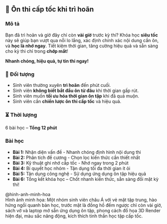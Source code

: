 ## 📌 Ôn thi cấp tốc khi trì hoãn

### Mô tả  
Bạn đã trì hoãn và giờ đây chỉ còn **vài giờ** trước kỳ thi? Khóa học **siêu tốc** này sẽ giúp bạn vượt qua nỗi lo lắng, xác định chính xác nội dung cần ôn, và **học là nhớ ngay**. Tiết kiệm thời gian, tăng cường hiệu quả và sẵn sàng cho kỳ thi chỉ trong **chớp mắt**!

**Nhanh chóng, hiệu quả, tự tin thi ngay!**

### 🎯 Đối tượng  
- Sinh viên thường xuyên **trì hoãn** đến phút cuối.  
- Sinh viên **không biết bắt đầu ôn từ đâu** khi thời gian gấp rút.  
- Sinh viên muốn **tối ưu hóa thời gian ôn tập** khi đã quá muộn.  
- Sinh viên cần **chiến lược ôn thi cấp tốc** và hiệu quả.  

### ⏳ Thời lượng  
6 bài học – **Tổng 12 phút**  

### Bài học  
- **Bài 1:** Nhận diện vấn đề - Nhanh chóng định hình nội dung thi  
- **Bài 2:** Phân tích đề cương - Chọn lọc kiến thức cần thiết nhất  
- **Bài 3:** Kỹ thuật ghi nhớ cấp tốc - Nhớ ngay trong 2 phút  
- **Bài 4:** Bí quyết học nhóm - Tận dụng tối đa thời gian ít ỏi  
- **Bài 5:** Tận dụng công nghệ - Sử dụng ứng dụng ôn tập hiệu quả  
- **Bài 6:** Tổng kết khóa học – Chốt nhanh kiến thức, sẵn sàng đối mặt kỳ thi!  

@hinh-anh-minh-hoa  
Hình ảnh minh họa: Một nhóm sinh viên châu Á với vẻ mặt tập trung, hào hứng ngồi quanh bàn học, trước mặt là đồng hồ đếm ngược chỉ còn vài giờ, sách vở và laptop mở sẵn ứng dụng ôn tập, phong cách đồ họa 3D Render hiện đại, màu sắc năng động, kích thích tinh thần học tập cấp tốc.